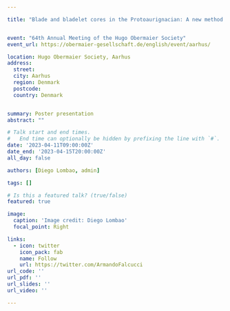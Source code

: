 ```yaml
---

title: "Blade and bladelet cores in the Protoaurignacian: A new method for measuring reduction intensity"


event: "64th Annual Meeting of the Hugo Obermaier Society"
event_url: https://obermaier-gesellschaft.de/english/event/aarhus/

location: Hugo Obermaier Society, Aarhus
address:
  street:
  city: Aarhus
  region: Denmark
  postcode:
  country: Denmark


summary: Poster presentation
abstract: ""

# Talk start and end times.
#   End time can optionally be hidden by prefixing the line with `#`.
date: '2023-04-11T09:00:00Z'
date_end: '2023-04-15T20:00:00Z'
all_day: false

authors: [Diego Lombao, admin]

tags: []

# Is this a featured talk? (true/false)
featured: true

image:
  caption: 'Image credit: Diego Lombao'
  focal_point: Right

links:
  - icon: twitter
    icon_pack: fab
    name: Follow
    url: https://twitter.com/ArmandoFalcucci
url_code: ''
url_pdf: ''
url_slides: ''
url_video: ''

---
```



